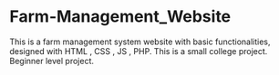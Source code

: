 # Farm-Management_Website
This is a farm management system website with basic functionalities, designed with HTML , CSS , JS , PHP.
This is a small college project.
Beginner level project.
